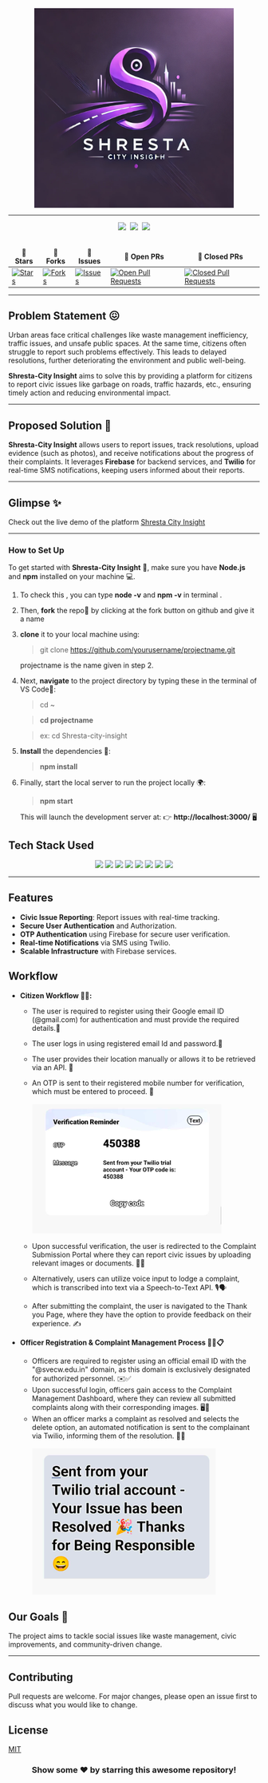 <div align="center">
  <img width="400" alt="Shresta City Insight" align="center" src="image.png">
</div>

<hr>

<div align="center">
  <img src="https://forthebadge.com/images/badges/built-with-love.svg" />&nbsp;
  <img src="https://forthebadge.com/images/badges/uses-brains.svg" />&nbsp;
  <img src="https://forthebadge.com/images/badges/powered-by-responsibility.svg" />
</div>
<br>

<div align="center">
  <table align="center">
    <thead align="center">
      <tr border: 1px;>
        <td><strong>🌟 Stars</strong></td>
        <td><strong>🍴 Forks</strong></td>
        <td><strong>🐛 Issues</strong></td>
        <td><strong>🔔 Open PRs</strong></td>
        <td><strong>🔕 Closed PRs</strong></td>
      </tr>
    </thead>
    <tbody>
      <tr>
        <td><a href="https://github.com/sailaja-adapa/Shresta/stargazers" target="_blank"><img alt="Stars" src="https://img.shields.io/github/stars/sailaja-adapa/Shresta?style=for-the-badge&logo=github"/></a></td>
        <td><a href="https://github.com/sailaja-adapa/Shresta/forks" target="_blank"><img alt="Forks" src="https://img.shields.io/github/forks/sailaja-adapa/Shresta?style=for-the-badge&logo=git&logoColor=white"/></a></td>
        <td><a href="https://github.com/sailaja-adapa/Shresta/issues" target="_blank"><img alt="Issues" src="https://img.shields.io/github/issues/sailaja-adapa/Shresta?style=for-the-badge&logo=target&color=red"/></a></td>
        <td><a href="https://github.com/sailaja-adapa/Shresta/pulls?q=is%3Aopen+is%3Apr" target="_blank"><img alt="Open Pull Requests" src="https://img.shields.io/github/issues-pr/sailaja-adapa/Shresta?style=for-the-badge&logo=github&color=green"/></a></td>
        <td><a href="https://github.com/sailaja-adapa/Shresta/pulls?q=is%3Apr+is%3Aclosed" target="_blank"><img alt="Closed Pull Requests" src="https://img.shields.io/github/issues-pr-closed/sailaja-adapa/Shresta?style=for-the-badge&color=green&logo=github"/></a></td>
      </tr>
    </tbody>
  </table>
</div>

<hr>

## Problem Statement 😖

Urban areas face critical challenges like waste management inefficiency, traffic issues, and unsafe public spaces. At the same time, citizens often struggle to report such problems effectively. This leads to delayed resolutions, further deteriorating the environment and public well-being.

**Shresta-City Insight** aims to solve this by providing a platform for citizens to report civic issues like garbage on roads, traffic hazards, etc., ensuring timely action and reducing environmental impact.

---

## Proposed Solution 🤩

**Shresta-City Insight** allows users to report issues, track resolutions, upload evidence (such as photos), and receive notifications about the progress of their complaints. It leverages **Firebase** for backend services, and **Twilio** for real-time SMS notifications, keeping users informed about their reports.

---

## Glimpse ✨
Check out the live demo of the platform [Shresta City Insight](https://shresta.vercel.app/)

---

### How to Set Up

To get started with **Shresta-City Insight** 🚀, make sure you have **Node.js** and **npm** installed on your machine 💻.
1) To check this , you can type **node -v** and **npm -v** in terminal .

2) Then, **fork** the repo🍴 by clicking at the fork button on github and give it a name
3) **clone** it to your local machine using:


    > git clone https://github.com/yourusername/projectname.git


      projectname is the name given in step 2.
  

4) Next, **navigate** to the project directory by typing these in the terminal of VS Code📂:


    >cd ~ 


    >**cd projectname**


    >ex: cd Shresta-city-insight


5) **Install** the dependencies 🔧:


    >**npm install**  

6) Finally, start the local server to run the project locally 🌍:


    >**npm start**

    This will launch the development server at:
    👉 **http://localhost:3000/** 🖥️

## Tech Stack Used

<div align="center">
  <img src="https://img.shields.io/badge/HTML5-E34F26.svg?style=for-the-badge&logo=HTML5&logoColor=white">
  <img src="https://img.shields.io/badge/CSS3-1572B6.svg?style=for-the-badge&logo=CSS3&logoColor=white">
  <img src="https://img.shields.io/badge/JavaScript-F7DF1E.svg?style=for-the-badge&logo=JavaScript&logoColor=black">
  <img src="https://img.shields.io/badge/ReactJS-61DAFB.svg?style=for-the-badge&logo=React&logoColor=white">
  <img src="https://img.shields.io/badge/Firebase-FFCA28.svg?style=for-the-badge&logo=Firebase&logoColor=black">
  <img src="https://img.shields.io/badge/NodeJS-339933.svg?style=for-the-badge&logo=Node.js&logoColor=white">
  <img src="https://img.shields.io/badge/Express.js-000000.svg?style=for-the-badge&logo=Express&logoColor=white">
  <img src="https://img.shields.io/badge/Twilio-000000.svg?style=for-the-badge&logo=Twilio&logoColor=white">
</div>

---

## Features

- **Civic Issue Reporting**: Report issues with real-time tracking.
- **Secure User Authentication** and Authorization.
- **OTP Authentication** using Firebase for secure user verification.
- **Real-time Notifications** via SMS using Twilio.
- **Scalable Infrastructure** with Firebase services.

## Workflow

  + **Citizen Workflow 👩‍🦰:**
    - The user is required to register using their Google email ID (@gmail.com) for authentication and must provide the required details.📩
    - The user logs in using registered email Id and password.🔐
    - The user provides their location manually or allows it to be retrieved via an API. 📍
    - An OTP is sent to their registered mobile number for verification, which must be entered to proceed. 🔢
      <br>  
      ![OTP message](OTP_msg.png)
      <br>  
    
    - Upon successful verification, the user is redirected to the Complaint Submission Portal where they can report civic issues by uploading relevant images or documents. 📸📁
    - Alternatively, users can utilize voice input to lodge a complaint, which is transcribed into text via a Speech-to-Text API. 🎙️🗣️
    - After submitting the complaint, the user is navigated to the Thank you Page, where they have the option to provide feedback on their experience. ✍️
    
  + **Officer Registration & Complaint Management Process 👮‍♂️📋**
    

    - Officers are required to register using an official email ID with the "@svecw.edu.in" domain, as this domain is exclusively designated for authorized personnel. ✉️✅
    - Upon successful login, officers gain access to the Complaint Management Dashboard, where they can review all submitted complaints along with their corresponding images. 🖥️📸
    - When an officer marks a complaint as resolved and selects the delete option, an automated notification is sent to the complainant via Twilio, informing them of the resolution. 📩🔔
      <br>  
      ![Issue Resolved message](Resolved_message.png) 
      <br>  
    

## Our Goals 🎯

The project aims to tackle social issues like waste management, civic improvements, and community-driven change.

---

## Contributing

Pull requests are welcome. For major changes, please open an issue first to discuss what you would like to change.

## License

[MIT](https://choosealicense.com/licenses/mit/)

<h3 align="center"> Show some ❤️ by starring this awesome repository! </h3>
